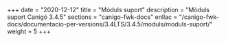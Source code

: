 +++
date        = "2020-12-12"
title       = "Mòduls suport"
description = "Mòduls suport Canigó 3.4.5"
sections    = "canigo-fwk-docs"
enllac		= "/canigo-fwk-docs/documentacio-per-versions/3.4LTS/3.4.5/moduls/moduls-suport/"
weight		= 5
+++
